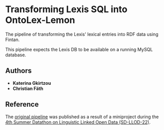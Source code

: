 
# Transforming Lexis SQL into OntoLex-Lemon

The pipeline of transforming the Lexis' lexical entries into RDF data using Fintan.

This pipeline expects the Lexis DB to be available on a running MySQL database.

## Authors
* **Katerina Gkirtzou**
* **Christian Fäth**


## Reference
The [original pipeline](https://github.com/nexuslinguarum/SD-LLOD-22_Lexis) was published as a result of a miniproject during the [4th Summer Datathon on Linguistic Linked Open Data (SD-LLOD-22)](https://datathon2022.linkeddata.es/index.html).



